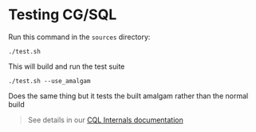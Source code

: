 # Testing CG/SQL

Run this command in the `sources` directory:
```
./test.sh
```

This will build and run the test suite

```
./test.sh --use_amalgam
```

Does the same thing but it tests the built amalgam rather than the normal build

> See details in our [CQL Internals documentation](../CQL_Guide/generated/internal.md#part-4-testing)
